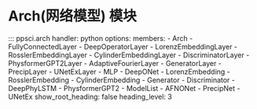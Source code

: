 # Arch(网络模型) 模块

::: ppsci.arch
    handler: python
    options:
      members:
        - Arch
        - FullyConnectedLayer
        - DeepOperatorLayer
        - LorenzEmbeddingLayer
        - RosslerEmbeddingLayer
        - CylinderEmbeddingLayer
        - DiscriminatorLayer
        - PhysformerGPT2Layer
        - AdaptiveFourierLayer
        - GeneratorLayer
        - PrecipLayer
        - UNetExLayer
        - MLP
        - DeepONet
        - LorenzEmbedding
        - RosslerEmbedding
        - CylinderEmbedding
        - Generator
        - Discriminator
        - DeepPhyLSTM
        - PhysformerGPT2
        - ModelList
        - AFNONet
        - PrecipNet
        - UNetEx
      show_root_heading: false
      heading_level: 3
